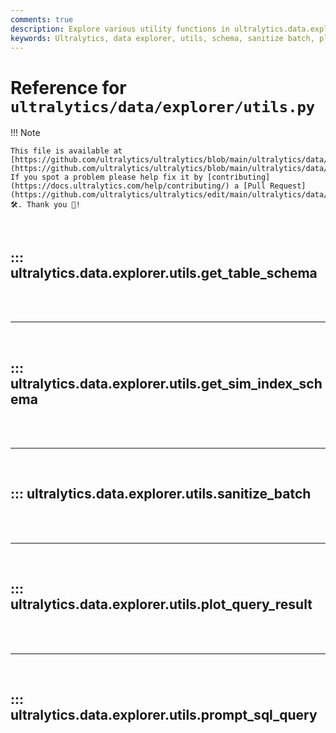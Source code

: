```yaml
---
comments: true
description: Explore various utility functions in ultralytics.data.explorer.utils including schema definitions, batch sanitization, and query results plotting.
keywords: Ultralytics, data explorer, utils, schema, sanitize batch, plot query results, SQL query, machine learning
---
```


# Reference for `ultralytics/data/explorer/utils.py`

!!! Note

    This file is available at [https://github.com/ultralytics/ultralytics/blob/main/ultralytics/data/explorer/utils.py](https://github.com/ultralytics/ultralytics/blob/main/ultralytics/data/explorer/utils.py). If you spot a problem please help fix it by [contributing](https://docs.ultralytics.com/help/contributing/) a [Pull Request](https://github.com/ultralytics/ultralytics/edit/main/ultralytics/data/explorer/utils.py) 🛠️. Thank you 🙏!

<br>

## ::: ultralytics.data.explorer.utils.get_table_schema

<br><br><hr><br>

## ::: ultralytics.data.explorer.utils.get_sim_index_schema

<br><br><hr><br>

## ::: ultralytics.data.explorer.utils.sanitize_batch

<br><br><hr><br>

## ::: ultralytics.data.explorer.utils.plot_query_result

<br><br><hr><br>

## ::: ultralytics.data.explorer.utils.prompt_sql_query

<br><br>
